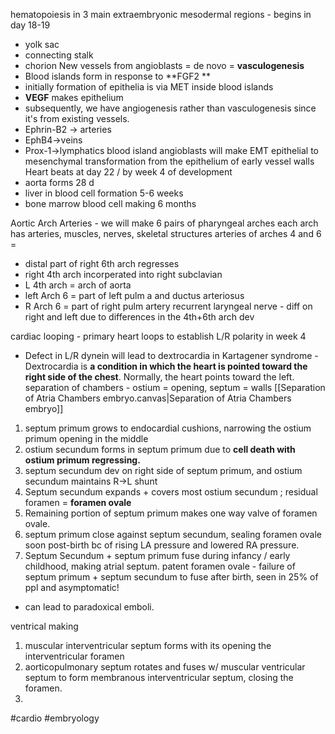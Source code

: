 hematopoiesis in 3 main extraembryonic mesodermal regions - begins in day 18-19 
- yolk sac
- connecting stalk 
- chorion 
New vessels from angioblasts = de novo = **vasculogenesis**
- Blood islands form in response to **FGF2 **
- initially formation of epithelia is via MET inside blood islands 
- **VEGF** makes epithelium 
- subsequently, we have angiogenesis rather than vasculogenesis since it's from existing vessels. 
- Ephrin-B2 -> arteries
- EphB4->veins
- Prox-1->lymphatics 
blood island angioblasts will make EMT epithelial to mesenchymal transformation from the epithelium of early vessel walls
Heart beats at day 22 / by week 4 of development 
- aorta forms 28 d 
- liver in blood cell formation 5-6 weeks 
- bone marrow blood cell making 6 months 

Aortic Arch Arteries - we will make 6 pairs of pharyngeal arches
each arch has arteries, muscles, nerves, skeletal structures
arteries of arches 4 and 6 = 
- distal part of right 6th arch regresses
- right 4th arch incorperated into right subclavian 
- L 4th arch = arch of aorta 
- left Arch 6 = part of left pulm a and ductus arteriosus 
- R Arch 6 = part of right pulm artery 
recurrent laryngeal nerve - diff on right and left due to differences in the 4th+6th arch dev 

cardiac looping - primary heart loops to establish L/R polarity in week 4 
- Defect in L/R dynein will lead to dextrocardia in Kartagener syndrome - Dextrocardia is **a condition in which the heart is pointed toward the right side of the chest**. Normally, the heart points toward the left.
separation of chambers - ostium = opening, septum = walls 
[[Separation of Atria Chambers embryo.canvas|Separation of Atria Chambers embryo]]
1. septum primum grows to endocardial cushions, narrowing the ostium primum opening in the middle
2. ostium secundum forms in septum primum due to **cell death with ostium primum regressing.** 
3. septum secundum dev on right side of septum primum, and ostium secundum maintains R->L shunt
4. Septum secundum expands + covers most ostium secundum ; residual foramen = **foramen ovale**
5. Remaining portion of septum primum makes one way valve of foramen ovale. 
6. septum primum close against septum secundum, sealing foramen ovale soon post-birth bc of rising LA pressure and lowered RA pressure. 
7. Septum Secundum + septum primum fuse during infancy / early childhood, making atrial septum. 
patent foramen ovale - failure of septum primum + septum secundum to fuse after birth, seen in 25% of ppl and asymptomatic! 
- can lead to paradoxical emboli. 

ventrical making 
1. muscular interventricular septum forms with its opening the interventricular foramen 
2. aorticopulmonary septum rotates and fuses w/ muscular ventricular septum to form membranous interventricular septum, closing the foramen. 
3. 

#cardio #embryology

